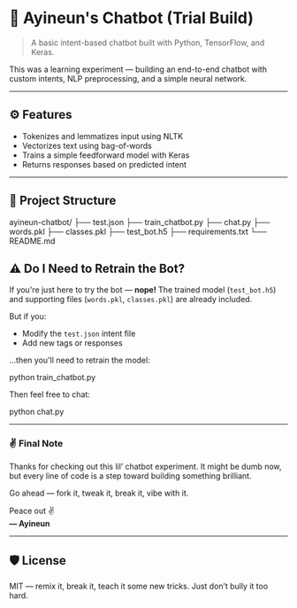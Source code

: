 # 🧪 Ayineun's Chatbot (Trial Build)

> A basic intent-based chatbot built with Python, TensorFlow, and Keras.

This was a learning experiment — building an end-to-end chatbot with custom intents, NLP preprocessing, and a simple neural network.

---

## ⚙️ Features

- Tokenizes and lemmatizes input using NLTK
- Vectorizes text using bag-of-words
- Trains a simple feedforward model with Keras
- Returns responses based on predicted intent

---

## 📁 Project Structure

ayineun-chatbot/
├── test.json
├── train_chatbot.py
├── chat.py
├── words.pkl
├── classes.pkl
├── test_bot.h5
├── requirements.txt
└── README.md


## ⚠️ Do I Need to Retrain the Bot?

If you're just here to try the bot — **nope!** The trained model (`test_bot.h5`) and supporting files (`words.pkl`, `classes.pkl`) are already included.

But if you:
- Modify the `test.json` intent file
- Add new tags or responses

...then you'll need to retrain the model:

python train_chatbot.py

Then feel free to chat:

python chat.py


---

### ✌️ Final Note

Thanks for checking out this lil’ chatbot experiment. It might be dumb now, but every line of code is a step toward building something brilliant.

Go ahead — fork it, tweak it, break it, vibe with it.

Peace out ✌️  
**— Ayineun**

---

## 🛡️ License

MIT — remix it, break it, teach it some new tricks. Just don’t bully it too hard.
